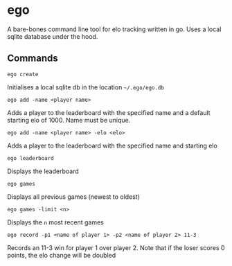 # ego
A bare-bones command line tool for elo tracking written in go.
Uses a local sqlite database under the hood.

## Commands
```ego create```

Initialises a local sqlite db in the location  ```~/.ego/ego.db```

```ego add -name <player name>```

Adds a player to the leaderboard with the specified name and a default starting elo of 1000. Name must be unique.

```ego add -name <player name> -elo <elo>```

Adds a player to the leaderboard with the specified name and starting elo

```ego leaderboard```

Displays the leaderboard

```ego games```

Displays all previous games (newest to oldest)

```ego games -limit <n>```

Displays the ```n``` most recent games

```ego record -p1 <name of player 1> -p2 <name of player 2> 11-3```

Records an 11-3 win for player 1 over player 2. Note that if the loser scores 0 points, the elo change will be doubled


